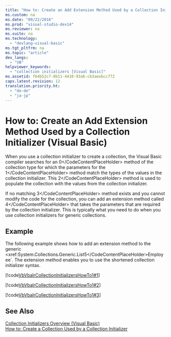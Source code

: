 ```yaml
---
title: "How to: Create an Add Extension Method Used by a Collection Initializer (Visual Basic)"
ms.custom: na
ms.date: "09/22/2016"
ms.prod: "visual-studio-dev14"
ms.reviewer: na
ms.suite: na
ms.technology: 
  - "devlang-visual-basic"
ms.tgt_pltfrm: na
ms.topic: "article"
dev_langs: 
  - "VB"
helpviewer_keywords: 
  - "collection initializers [Visual Basic]"
ms.assetid: f64b52c7-8b11-4410-93a6-cb3aeebcc772
caps.latest.revision: 12
translation.priority.ht: 
  - "de-de"
  - "ja-jp"
---
```

# How to: Create an Add Extension Method Used by a Collection Initializer (Visual Basic)
When you use a collection initializer to create a collection, the Visual Basic compiler searches for an <CodeContentPlaceHolder>0\</CodeContentPlaceHolder> method of the collection type for which the parameters for the <CodeContentPlaceHolder>1\</CodeContentPlaceHolder> method match the types of the values in the collection initializer. This <CodeContentPlaceHolder>2\</CodeContentPlaceHolder> method is used to populate the collection with the values from the collection initializer.  
  
 If no matching <CodeContentPlaceHolder>3\</CodeContentPlaceHolder> method exists and you cannot modify the code for the collection, you can add an extension method called <CodeContentPlaceHolder>4\</CodeContentPlaceHolder> that takes the parameters that are required by the collection initializer. This is typically what you need to do when you use collection initializers for generic collections.  
  
## Example  
 The following example shows how to add an extension method to the generic <xref:System.Collections.Generic.List<CodeContentPlaceHolder>5\</CodeContentPlaceHolder>Employee`. The extension method enables you to use the shortened collection initializer syntax.  
  
 [!code[VbVbalrCollectionInitializersHowTo1#1](../vs140/codesnippet/VisualBasic/how-to--create-an-add-extension-method-used-by-a-collection-initializer--visual-basic-_1.vb)]  
  
 [!code[VbVbalrCollectionInitializersHowTo1#2](../vs140/codesnippet/VisualBasic/how-to--create-an-add-extension-method-used-by-a-collection-initializer--visual-basic-_2.vb)]  
  
 [!code[VbVbalrCollectionInitializersHowTo1#3](../vs140/codesnippet/VisualBasic/how-to--create-an-add-extension-method-used-by-a-collection-initializer--visual-basic-_3.vb)]  
  
## See Also  
 [Collection Initializers Overview (Visual Basic)](../vs140/collection-initializers--visual-basic-.md)   
 [How to: Create a Collection Used by a Collection Initializer](../vs140/how-to--create-a-collection-used-by-a-collection-initializer--visual-basic-.md)